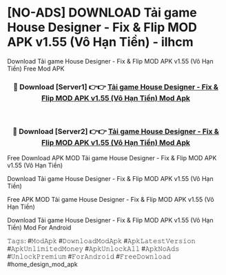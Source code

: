 # [NO-ADS] DOWNLOAD Tải game House Designer - Fix & Flip MOD APK v1.55 (Vô Hạn Tiền) - ilhcm
Download Tải game House Designer - Fix & Flip MOD APK v1.55 (Vô Hạn Tiền) Free Mod APK

<div align="center">
<h3>🔴 Download [Server1] 👉👉 <a href="https://apk-comot.site?title=Tải_game_House_Designer_-_Fix_&_Flip_MOD_APK_v1.55_(Vô_Hạn_Tiền)">Tải game House Designer - Fix & Flip MOD APK v1.55 (Vô Hạn Tiền) Mod Apk</a></h3><br>

<h3>🔴 Download [Server2] 👉👉 <a href="https://apk-comot.site?title=Tải_game_House_Designer_-_Fix_&_Flip_MOD_APK_v1.55_(Vô_Hạn_Tiền)">Tải game House Designer - Fix & Flip MOD APK v1.55 (Vô Hạn Tiền) Mod Apk</a></h3>
</div>


Free Download APK MOD Tải game House Designer - Fix & Flip MOD APK v1.55 (Vô Hạn Tiền)

Download Tải game House Designer - Fix & Flip MOD APK v1.55 (Vô Hạn Tiền) 

Free APK MOD Tải game House Designer - Fix & Flip MOD APK v1.55 (Vô Hạn Tiền) 

Download Tải game House Designer - Fix & Flip MOD APK v1.55 (Vô Hạn Tiền) Mod For Android

𝚃𝚊𝚐𝚜: #𝙼𝚘𝚍𝙰𝚙𝚔 #𝙳𝚘𝚠𝚗𝚕𝚘𝚊𝚍𝙼𝚘𝚍𝙰𝚙𝚔 #𝙰𝚙𝚔𝙻𝚊𝚝𝚎𝚜𝚝𝚅𝚎𝚛𝚜𝚒𝚘𝚗 #𝙰𝚙𝚔𝚄𝚗𝚕𝚒𝚖𝚒𝚝𝚎𝚍𝙼𝚘𝚗𝚎𝚢 #𝙰𝚙𝚔𝚄𝚗𝚕𝚘𝚌𝚔𝙰𝚕𝚕 #𝙰𝚙𝚔𝙽𝚘𝙰𝚍𝚜 #𝚄𝚗𝚕𝚘𝚌𝚔𝙿𝚛𝚎𝚖𝚒𝚞𝚖 #𝙵𝚘𝚛𝙰𝚗𝚍𝚛𝚘𝚒𝚍 #𝙵𝚛𝚎𝚎𝙳𝚘𝚠𝚗𝚕𝚘𝚊𝚍 #home_design_mod_apk